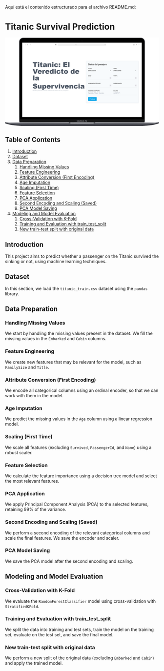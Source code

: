 Aquí está el contenido estructurado para el archivo README.md:

# Titanic Survival Prediction
![Titanic Ship](oVUfCaYH7n+bP1Z2lNd4WrLrt73Xr9kFDn2eJ88en6Sffl+fn2i2+++eZecO3HZkcIQAj8H1xGOAO823bfAAAAAElFTkSuQmCC.jpg)

## Table of Contents
1. [Introduction](#introduction)
2. [Dataset](#dataset)
3. [Data Preparation](#data-preparation)
   1. [Handling Missing Values](#handling-missing-values)
   2. [Feature Engineering](#feature-engineering)
   3. [Attribute Conversion (First Encoding)](#attribute-conversion-first-encoding)
   4. [Age Imputation](#age-imputation)
   5. [Scaling (First Time)](#scaling-first-time)
   6. [Feature Selection](#feature-selection)
   7. [PCA Application](#pca-application)
   8. [Second Encoding and Scaling (Saved)](#second-encoding-and-scaling-saved)
   9. [PCA Model Saving](#pca-model-saving)
4. [Modeling and Model Evaluation](#modeling-and-model-evaluation)
   1. [Cross-Validation with K-Fold](#cross-validation-with-k-fold)
   2. [Training and Evaluation with train_test_split](#training-and-evaluation-with-train_test_split)
   3. [New train-test split with original data](#new-train-test-split-with-original-data)

## Introduction

This project aims to predict whether a passenger on the Titanic survived the sinking or not, using machine learning techniques.

## Dataset

In this section, we load the `titanic_train.csv` dataset using the `pandas` library.

## Data Preparation

### Handling Missing Values

We start by handling the missing values present in the dataset. We fill the missing values in the `Embarked` and `Cabin` columns.

### Feature Engineering

We create new features that may be relevant for the model, such as `FamilySize` and `Title`.

### Attribute Conversion (First Encoding)

We encode all categorical columns using an ordinal encoder, so that we can work with them in the model.

### Age Imputation

We predict the missing values in the `Age` column using a linear regression model.

### Scaling (First Time)

We scale all features (excluding `Survived`, `PassengerId`, and `Name`) using a robust scaler.

### Feature Selection

We calculate the feature importance using a decision tree model and select the most relevant features.

### PCA Application

We apply Principal Component Analysis (PCA) to the selected features, retaining 99% of the variance.

### Second Encoding and Scaling (Saved)

We perform a second encoding of the relevant categorical columns and scale the final features. We save the encoder and scaler.

### PCA Model Saving

We save the PCA model after the second encoding and scaling.

## Modeling and Model Evaluation

### Cross-Validation with K-Fold

We evaluate the `RandomForestClassifier` model using cross-validation with `StratifiedKFold`.

### Training and Evaluation with train_test_split

We split the data into training and test sets, train the model on the training set, evaluate on the test set, and save the final model.

### New train-test split with original data

We perform a new split of the original data (excluding `Embarked` and `Cabin`) and apply the trained model.
